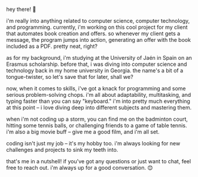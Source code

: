 hey there! 👋

i'm really into anything related to computer science, computer technology, and programming. currently, i'm working on this cool project for my client that automates book creation and offers. so whenever my client gets a message, the program jumps into action, generating an offer with the book included as a PDF. pretty neat, right?

as for my background, i'm studying at the University of Jaén in Spain on an Erasmus scholarship. before that, i was diving into computer science and technology back in my home university in Georgia. the name's a bit of a tongue-twister, so let's save that for later, shall we?

now, when it comes to skills, i've got a knack for programming and some serious problem-solving chops. i'm all about adaptability, multitasking, and typing faster than you can say "keyboard." i'm into pretty much everything at this point – i love diving deep into different subjects and mastering them.

when i'm not coding up a storm, you can find me on the badminton court, hitting some tennis balls, or challenging friends to a game of table tennis. i'm also a big movie buff – give me a good film, and i'm all set.

coding isn't just my job – it's my hobby too. i'm always looking for new challenges and projects to sink my teeth into.

that's me in a nutshell! if you've got any questions or just want to chat, feel free to reach out. i'm always up for a good conversation. 😊

